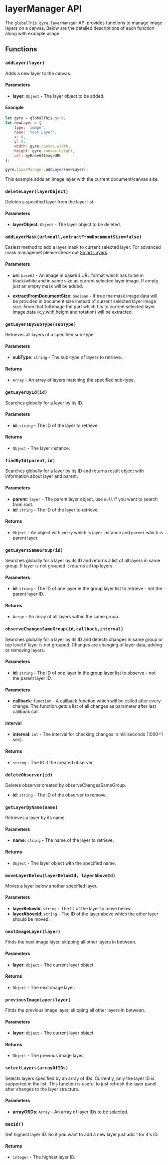 # layerManager API

The `globalThis.gyre.layerManager` API provides functions to manage image layers on a canvas. Below are the detailed descriptions of each function along with example usage.

## Functions

### `addLayer(layer)`
Adds a new layer to the canvas.

#### Parameters
- **layer**: `Object` - The layer object to be added.

#### Example
```javascript
let gyre = globalThis.gyre;
let newLayer = {
    type: 'image',
    name: 'Test Layer',
    x: 0,
    y: 0,
    width: gyre.canvas.width,
    height: gyre.canvas.height,
    url: myBase64ImageURL
};

gyre.layerManager.addLayer(newLayer);
```
This example adds an image layer with the current document/canvas size.

### `deleteLayer(layerObject)`
Deletes a specified layer from the layer list.

#### Parameters
- **layerObject**: `Object` - The layer object to be deleted.


### `addLayerMask(url=null,extractFromDocumentSize=false)`
Easiest method to add a layer mask to current selected layer. For advanced mask managemet please check out [Smart Layers](/API/smart_layers).

#### Parameters
- **url**: `base64` - An image in base64 URL format which has to be in black/white and in same size as current selected layer image. If empty just an empty mask will be added.

- **extractFromDocumentSize**: `boolean` - If true the mask image data will be provided in document size instead of current selected layer image size. From that full image the part which fits to current selected layer image data (x,y,with,height and rotation) will be extracted.


### `getLayersBySubType(subType)`
Retrieves all layers of a specified sub-type.

#### Parameters
- **subType**: `string` - The sub-type of layers to retrieve.

#### Returns
- `Array` - An array of layers matching the specified sub-type.

### `getLayerById(id)`
Searches globally for a layer by its ID.

#### Parameters
- **id**: `string` - The ID of the layer to retrieve.

#### Returns
- `Object` - The layer instance.

### `findById(parent,id)`
Searches globally for a layer by its ID and returns result object with information about layer and parent.

#### Parameters
- **parent**: `layer` - The parent layer object, use  `null` if you want to search from root.
- **id**: `string` - The ID of the layer to retrieve.

#### Returns
- `Object` - An object with `entry` which is layer instance and `parent` which is parent layer.


### `getLayersSameGroup(id)`
Searches globally for a layer by its ID and returns a list of all layers in same group. If layer is not grouped it returns all top layers.

#### Parameters
- **id**: `string` - The ID of one layer in the group layer list to retrieve - not the parent layer ID.

#### Returns
- `Array` - An array of all layers within the same group.

### `observeChangesSameGroup(id,callback,interval)`
Searches globally for a layer by its ID and detects changes in same group or top level if layer is not grouped. Changes are changing of layer data, adding or removing layers.

#### Parameters
- **id**: `string` - The ID of one layer in the group layer list to observe - not the parent layer ID.

#### Parameters
- **callback**: `function` - A callback function which will be called after every change. The function gets a list of all changes as parameter after last callback call.

#### interval
- **interval**: `int` - The interval for checking changes in milliseconds (1000=1 sec). 

#### Returns
- `string` - The ID if the created observer

### `deleteObserver(id)`
Deletes observer created by observeChangesSameGroup.

- **id**: `string` - The ID of the observer to remove.


### `getLayerByName(name)`
Retrieves a layer by its name.

#### Parameters
- **name**: `string` - The name of the layer to retrieve.

#### Returns
- `Object` - The layer object with the specified name.

### `moveLayerBelow(layerBelowId, layerAboveId)`
Moves a layer below another specified layer.

#### Parameters
- **layerBelowId**: `string` - The ID of the layer to move below.
- **layerAboveId**: `string` - The ID of the layer above which the other layer should be moved.

### `nextImageLayer(layer)`
Finds the next image layer, skipping all other layers in between.

#### Parameters
- **layer**: `Object` - The current layer object.

#### Returns
- `Object` - The next image layer.

### `previousImageLayer(layer)`
Finds the previous image layer, skipping all other layers in between.

#### Parameters
- **layer**: `Object` - The current layer object.

#### Returns
- `Object` - The previous image layer.

### `selectLayers(arrayOfIDs)`
Selects layers specified by an array of IDs. Currently, only the layer ID is supported in the list. This function is useful to just refresh the layer panel after changes to the layer structure.

#### Parameters
- **arrayOfIDs**: `Array` - An array of layer IDs to be selected.

### `maxId()`
Get highest layer ID. So if you want to add a new layer just add 1 for it's ID.

#### Returns
- `integer` - The highest layer ID.

